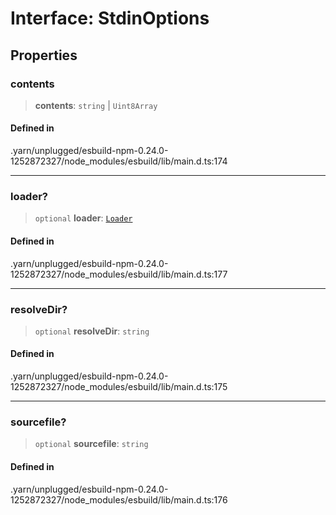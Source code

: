 # Interface: StdinOptions

## Properties

### contents

> **contents**: `string` \| `Uint8Array`

#### Defined in

.yarn/unplugged/esbuild-npm-0.24.0-1252872327/node\_modules/esbuild/lib/main.d.ts:174

***

### loader?

> `optional` **loader**: [`Loader`](../type-aliases/Loader.md)

#### Defined in

.yarn/unplugged/esbuild-npm-0.24.0-1252872327/node\_modules/esbuild/lib/main.d.ts:177

***

### resolveDir?

> `optional` **resolveDir**: `string`

#### Defined in

.yarn/unplugged/esbuild-npm-0.24.0-1252872327/node\_modules/esbuild/lib/main.d.ts:175

***

### sourcefile?

> `optional` **sourcefile**: `string`

#### Defined in

.yarn/unplugged/esbuild-npm-0.24.0-1252872327/node\_modules/esbuild/lib/main.d.ts:176
